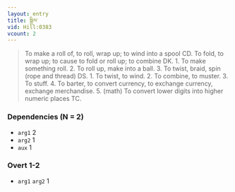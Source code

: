 ```yaml
---
layout: entry
title: སྒྲིལ་
vid: Hill:0383
vcount: 2
---
```

> To make a roll of, to roll, wrap up; to wind into a spool CD\. To fold, to wrap up; to cause to fold or roll up; to combine DK\. 1\. To make something roll\. 2\. To roll up, make into a ball\. 3\. To twist, braid, spin (rope and thread) DS\. 1\. To twist, to wind\. 2\. To combine, to muster\. 3\. To stuff\. 4\. To barter, to convert currency, to exchange currency, exchange merchandise\. 5\. (math) To convert lower digits into higher numeric places TC\.


### Dependencies (N = 2)
* `arg1` 2
* `arg2` 1
* `aux` 1


### Overt 1-2
* `arg1` `arg2` 1
